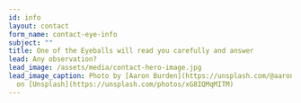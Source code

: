 ```yaml
---
id: info
layout: contact
form_name: contact-eye-info
subject: ""
title: One of the Eyeballs will read you carefully and answer
lead: Any observation?
lead_image: /assets/media/contact-hero-image.jpg
lead_image_caption: Photo by [Aaron Burden](https://unsplash.com/@aaronburden)
  on [Unsplash](https://unsplash.com/photos/xG8IQMqMITM)
---
```

